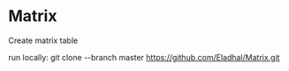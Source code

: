 # Matrix
Create matrix table

run locally:
git clone --branch master https://github.com/Eladhal/Matrix.git
